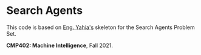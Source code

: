 # Search Agents
This code is based on [Eng. Yahia's](https://github.com/yahiaetman) skeleton for the Search Agents Problem Set.

**CMP402: Machine Intelligence**, Fall 2021.